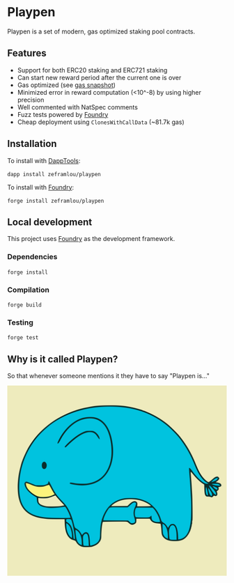 # Playpen

Playpen is a set of modern, gas optimized staking pool contracts.

## Features

-   Support for both ERC20 staking and ERC721 staking
-   Can start new reward period after the current one is over
-   Gas optimized (see [gas snapshot](.gas-snapshot))
-   Minimized error in reward computation (<10^-8) by using higher precision
-   Well commented with NatSpec comments
-   Fuzz tests powered by [Foundry](https://github.com/gakonst/foundry)
-   Cheap deployment using `ClonesWithCallData` (~81.7k gas)

## Installation

To install with [DappTools](https://github.com/dapphub/dapptools):

```
dapp install zeframlou/playpen
```

To install with [Foundry](https://github.com/gakonst/foundry):

```
forge install zeframlou/playpen
```

## Local development

This project uses [Foundry](https://github.com/gakonst/foundry) as the development framework.

### Dependencies

```
forge install
```

### Compilation

```
forge build
```

### Testing

```
forge test
```

## Why is it called Playpen?

So that whenever someone mentions it they have to say "Playpen is..."

![](meme.png)
